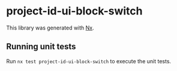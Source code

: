 # project-id-ui-block-switch

This library was generated with [Nx](https://nx.dev).

## Running unit tests

Run `nx test project-id-ui-block-switch` to execute the unit tests.
